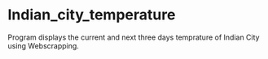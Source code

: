 # Indian_city_temperature
Program displays the current and next three days temprature of Indian City using Webscrapping.
